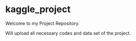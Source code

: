 # kaggle_project
Welcome to my Project Repository. 

Will upload all necessary codes and data set of the project.
